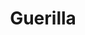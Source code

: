 ---
artist: Nazar
title: Guerilla
apple_link: 'https://music.apple.com/us/album/guerrilla/1490175346'
link: 'https://www.dropbox.com/s/suolv3q0v56rwnh/Nazar.zip?dl=1'
content: "Without a doubt, Nazar's _Guerilla_ is Hyperdub's most substantial debut LP since Burial's 2006 masterpiece. Okay, and Jessy Lanza's _Pull My Hair Back_.  \n\nTracing the harrowing aftermath of the Angolan civil war on one family's experience, Nazar drops us directly inside the conflict with militaristic found sound and hauntological sound design, all of which he undergirds with rough kudoro rhthyms. Overwhelmingly intense, for sure, but it's one of most rewarding listening experiences I've had in ages.  _Guerilla_ deserves the effort.\n"
new_image: ../assets/FFWD/Nazar.png
published_date: '2020-03-30T08:10:50.000Z'
---